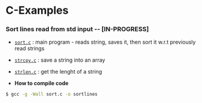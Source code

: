 # C-Examples

### Sort lines read from std input -- \[IN-PROGRESS\]
+ [`sort.c`](./sort.c) : main program - reads string, saves it, then sort it w.r.t previously read strings
+ [`strcpy.c`](./strcpy.c) : save a string into an array 
+ [`strlen.c`](./strlen.c) : get the lenght of a string

+ **How to compile code**
```bash
$ gcc -g -Wall sort.c -o sortlines
```
